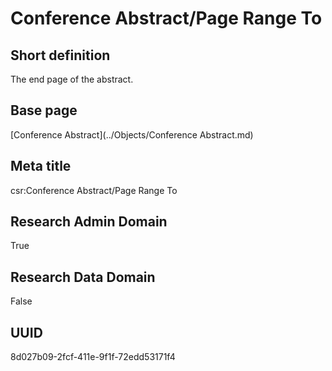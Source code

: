 # Conference Abstract/Page Range To
## Short definition
The end page of the abstract.
## Base page
[Conference Abstract](../Objects/Conference Abstract.md)
## Meta title
csr:Conference Abstract/Page Range To
## Research Admin Domain
True
## Research Data Domain
False
## UUID
8d027b09-2fcf-411e-9f1f-72edd53171f4
